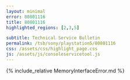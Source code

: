 ```yaml
---
layout: minimal
error: 80801116
title: 80801116
highlighted_regions: [2,3,5]

subtitle: Technical Service Bulletin
permalink: /tsb/sony/playstation5/80801116
css: /assets/css/highlight_page.css
js: /assets/js/consoleservicetool.js
---
```


{% include_relative MemoryInterfaceError.md %}
